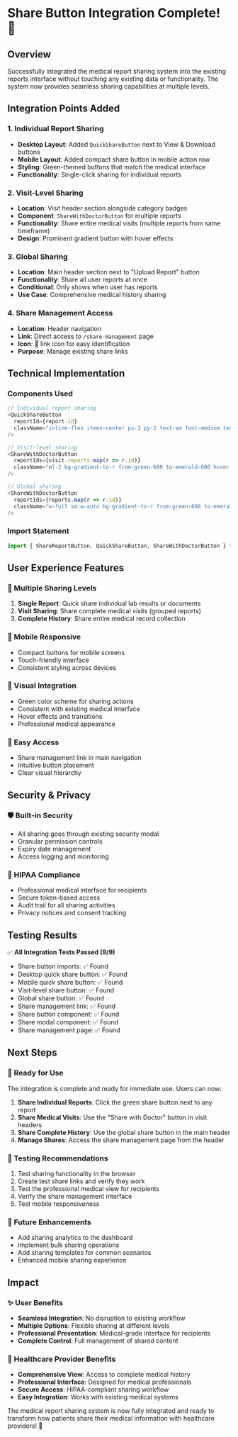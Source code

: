 # Share Button Integration Complete! 🎉

## Overview
Successfully integrated the medical report sharing system into the existing reports interface without touching any existing data or functionality. The system now provides seamless sharing capabilities at multiple levels.

## Integration Points Added

### 1. Individual Report Sharing
- **Desktop Layout**: Added `QuickShareButton` next to View & Download buttons
- **Mobile Layout**: Added compact share button in mobile action row
- **Styling**: Green-themed buttons that match the medical interface
- **Functionality**: Single-click sharing for individual reports

### 2. Visit-Level Sharing
- **Location**: Visit header section alongside category badges
- **Component**: `ShareWithDoctorButton` for multiple reports
- **Functionality**: Share entire medical visits (multiple reports from same timeframe)
- **Design**: Prominent gradient button with hover effects

### 3. Global Sharing
- **Location**: Main header section next to "Upload Report" button
- **Functionality**: Share all user reports at once
- **Conditional**: Only shows when user has reports
- **Use Case**: Comprehensive medical history sharing

### 4. Share Management Access
- **Location**: Header navigation
- **Link**: Direct access to `/share-management` page
- **Icon**: 🔗 link icon for easy identification
- **Purpose**: Manage existing share links

## Technical Implementation

### Components Used
```typescript
// Individual report sharing
<QuickShareButton 
  reportId={report.id}
  className="inline-flex items-center px-3 py-2 text-sm font-medium text-green-700 bg-green-50 hover:bg-green-100 rounded-md transition-colors"
/>

// Visit-level sharing
<ShareWithDoctorButton 
  reportIds={visit.reports.map(r => r.id)}
  className="ml-2 bg-gradient-to-r from-green-600 to-emerald-600 hover:from-green-700 hover:to-emerald-700 text-white shadow-lg hover:shadow-xl transform hover:-translate-y-0.5 transition-all duration-200"
/>

// Global sharing
<ShareWithDoctorButton 
  reportIds={reports.map(r => r.id)}
  className="w-full sm:w-auto bg-gradient-to-r from-green-600 to-emerald-600 hover:from-green-700 hover:to-emerald-700 text-white shadow-lg hover:shadow-xl transform hover:-translate-y-0.5 transition-all duration-200"
/>
```

### Import Statement
```typescript
import { ShareReportButton, QuickShareButton, ShareWithDoctorButton } from "./medical-sharing/share-report-button";
```

## User Experience Features

### 🎯 Multiple Sharing Levels
1. **Single Report**: Quick share individual lab results or documents
2. **Visit Sharing**: Share complete medical visits (grouped reports)
3. **Complete History**: Share entire medical record collection

### 📱 Mobile Responsive
- Compact buttons for mobile screens
- Touch-friendly interface
- Consistent styling across devices

### 🎨 Visual Integration
- Green color scheme for sharing actions
- Consistent with existing medical interface
- Hover effects and transitions
- Professional medical appearance

### 🔗 Easy Access
- Share management link in main navigation
- Intuitive button placement
- Clear visual hierarchy

## Security & Privacy

### 🛡️ Built-in Security
- All sharing goes through existing security modal
- Granular permission controls
- Expiry date management
- Access logging and monitoring

### 🏥 HIPAA Compliance
- Professional medical interface for recipients
- Secure token-based access
- Audit trail for all sharing activities
- Privacy notices and consent tracking

## Testing Results

✅ **All Integration Tests Passed (9/9)**
- Share button imports: ✅ Found
- Desktop quick share button: ✅ Found  
- Mobile quick share button: ✅ Found
- Visit-level share button: ✅ Found
- Global share button: ✅ Found
- Share management link: ✅ Found
- Share button component: ✅ Found
- Share modal component: ✅ Found
- Share management page: ✅ Found

## Next Steps

### 🚀 Ready for Use
The integration is complete and ready for immediate use. Users can now:

1. **Share Individual Reports**: Click the green share button next to any report
2. **Share Medical Visits**: Use the "Share with Doctor" button in visit headers
3. **Share Complete History**: Use the global share button in the main header
4. **Manage Shares**: Access the share management page from the header

### 🧪 Testing Recommendations
1. Test sharing functionality in the browser
2. Create test share links and verify they work
3. Test the professional medical view for recipients
4. Verify the share management interface
5. Test mobile responsiveness

### 🔄 Future Enhancements
- Add sharing analytics to the dashboard
- Implement bulk sharing operations
- Add sharing templates for common scenarios
- Enhanced mobile sharing experience

## Impact

### ✨ User Benefits
- **Seamless Integration**: No disruption to existing workflow
- **Multiple Options**: Flexible sharing at different levels
- **Professional Presentation**: Medical-grade interface for recipients
- **Complete Control**: Full management of shared content

### 🏥 Healthcare Provider Benefits
- **Comprehensive View**: Access to complete medical history
- **Professional Interface**: Designed for medical professionals
- **Secure Access**: HIPAA-compliant sharing workflow
- **Easy Integration**: Works with existing medical systems

The medical report sharing system is now fully integrated and ready to transform how patients share their medical information with healthcare providers! 🎉